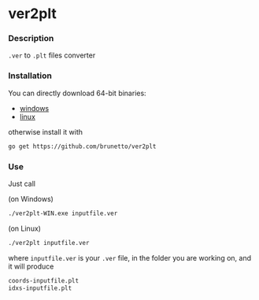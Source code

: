 ver2plt
=======

### Description

`.ver` to `.plt` files converter

### Installation

You can directly download 64-bit binaries:

* [windows](https://github.com/brunetto/ver2plt/blob/master/ver2plt-WIN.exe)
* [linux](https://github.com/brunetto/ver2plt/blob/master/ver2plt)

otherwise install it with 

````bash
go get https://github.com/brunetto/ver2plt
````
### Use

Just call

(on Windows)
````bash
./ver2plt-WIN.exe inputfile.ver
````

(on Linux)
````bash
./ver2plt inputfile.ver
````

where `inputfile.ver` is your `.ver` file, in the folder you are working on, and it will 
produce 

````bash
coords-inputfile.plt  
idxs-inputfile.plt
````

